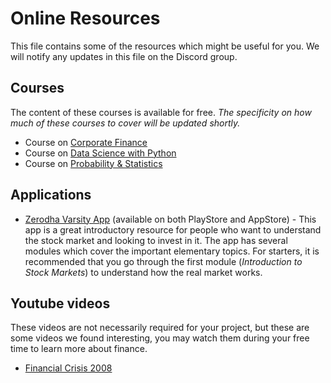 # Online Resources

This file contains some of the resources which might be useful for you. We will notify any updates in this file on the Discord group.

## Courses
The content of these courses is available for free. *The specificity on how much of these courses to cover will be updated shortly.*

* Course on [Corporate Finance](https://www.coursera.org/learn/corporate-finance-essentials)
* Course on [Data Science with Python](https://www.coursera.org/learn/python-data-analysis)
* Course on [Probability & Statistics](https://www.coursera.org/learn/probability-theory-statistics)

## Applications
* [Zerodha Varsity App](https://zerodha.com/varsity/) (available on both PlayStore and AppStore) - This app is a great introductory resource for people who want to understand the stock market and looking to invest in it. The app has several modules which cover the important elementary topics. For starters, it is recommended that you go through the first module (*Introduction to Stock Markets*) to understand how the real market works.

## Youtube videos
These videos are not necessarily required for your project, but these are some videos we found interesting, you may watch them during your free time to learn more about finance.

* [Financial Crisis 2008](https://youtu.be/N9YLta5Tr2A)